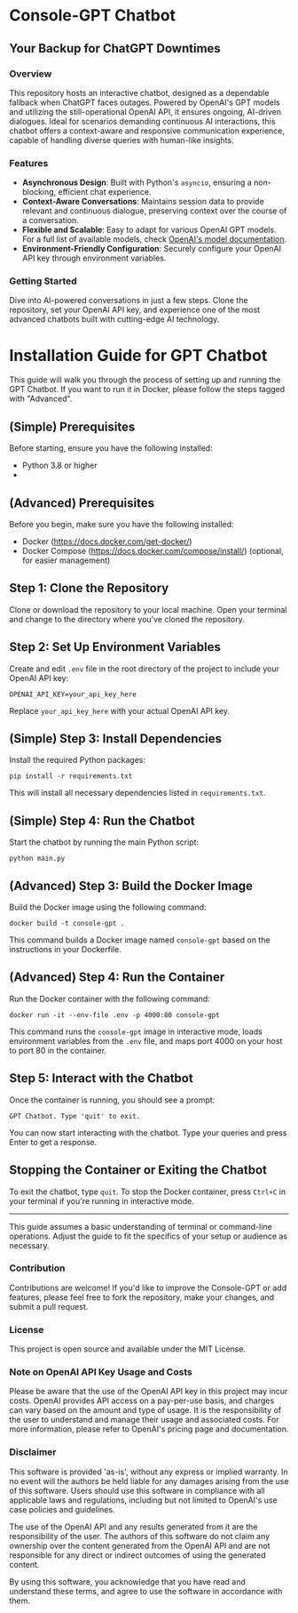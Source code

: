 # Console-GPT Chatbot

## Your Backup for ChatGPT Downtimes

### Overview

This repository hosts an interactive chatbot, designed as a dependable fallback when ChatGPT faces outages. Powered by OpenAI's GPT models and utilizing the still-operational OpenAI API, it ensures ongoing, AI-driven dialogues. Ideal for scenarios demanding continuous AI interactions, this chatbot offers a context-aware and responsive communication experience, capable of handling diverse queries with human-like insights.
### Features

- **Asynchronous Design**: Built with Python's `asyncio`, ensuring a non-blocking, efficient chat experience.
- **Context-Aware Conversations**: Maintains session data to provide relevant and continuous dialogue, preserving context over the course of a conversation.
- **Flexible and Scalable**: Easy to adapt for various OpenAI GPT models. For a full list of available models, check [OpenAI's model documentation](https://platform.openai.com/docs/models).
- **Environment-Friendly Configuration**: Securely configure your OpenAI API key through environment variables.

### Getting Started

Dive into AI-powered conversations in just a few steps. Clone the repository, set your OpenAI API key, and experience one of the most advanced chatbots built with cutting-edge AI technology.

# Installation Guide for GPT Chatbot

This guide will walk you through the process of setting up and running the GPT Chatbot. If you want to run it in Docker, please follow the steps tagged with "Advanced".

## (Simple) Prerequisites 
Before starting, ensure you have the following installed:

- Python 3.8 or higher
- 
## (Advanced) Prerequisites 

Before you begin, make sure you have the following installed:

- Docker (https://docs.docker.com/get-docker/)
- Docker Compose (https://docs.docker.com/compose/install/) (optional, for easier management)

## Step 1: Clone the Repository

Clone or download the repository to your local machine. Open your terminal and change to the directory where you've cloned the repository.

## Step 2: Set Up Environment Variables

Create and edit `.env` file in the root directory of the project to include your OpenAI API key:

    OPENAI_API_KEY=your_api_key_here

Replace `your_api_key_here` with your actual OpenAI API key.

## (Simple) Step 3: Install Dependencies 
Install the required Python packages:

    pip install -r requirements.txt

This will install all necessary dependencies listed in `requirements.txt`.

## (Simple) Step 4: Run the Chatbot

Start the chatbot by running the main Python script:

    python main.py

## (Advanced) Step 3: Build the Docker Image

Build the Docker image using the following command:

    docker build -t console-gpt .

This command builds a Docker image named `console-gpt` based on the instructions in your Dockerfile.


## (Advanced) Step 4: Run the Container 

Run the Docker container with the following command:

    docker run -it --env-file .env -p 4000:80 console-gpt

This command runs the `console-gpt` image in interactive mode, loads environment variables from the `.env` file, and maps port 4000 on your host to port 80 in the container.

## Step 5: Interact with the Chatbot

Once the container is running, you should see a prompt:

    GPT Chatbot. Type 'quit' to exit.

You can now start interacting with the chatbot. Type your queries and press Enter to get a response.

## Stopping the Container or Exiting the Chatbot

To exit the chatbot, type `quit`. To stop the Docker container, press `Ctrl+C` in your terminal if you're running in interactive mode.

---

This guide assumes a basic understanding of terminal or command-line operations. Adjust the guide to fit the specifics of your setup or audience as necessary.


### Contribution

Contributions are welcome! If you'd like to improve the Console-GPT or add features, please feel free to fork the repository, make your changes, and submit a pull request.

### License

This project is open source and available under the MIT License.

### Note on OpenAI API Key Usage and Costs

Please be aware that the use of the OpenAI API key in this project may incur costs. OpenAI provides API access on a pay-per-use basis, and charges can vary based on the amount and type of usage. It is the responsibility of the user to understand and manage their usage and associated costs. For more information, please refer to OpenAI's pricing page and documentation.

### Disclaimer

This software is provided 'as-is', without any express or implied warranty. In no event will the authors be held liable for any damages arising from the use of this software. Users should use this software in compliance with all applicable laws and regulations, including but not limited to OpenAI's use case policies and guidelines.

The use of the OpenAI API and any results generated from it are the responsibility of the user. The authors of this software do not claim any ownership over the content generated from the OpenAI API and are not responsible for any direct or indirect outcomes of using the generated content.

By using this software, you acknowledge that you have read and understand these terms, and agree to use the software in accordance with them.
